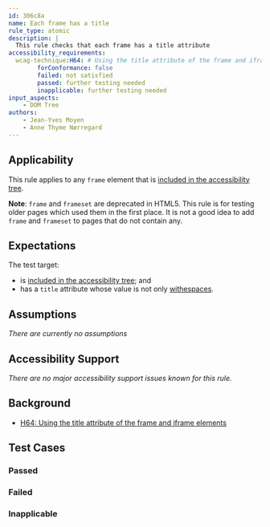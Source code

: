 ```yaml
---
id: 306c8a
name: Each frame has a title
rule_type: atomic
description: |
  This rule checks that each frame has a title attribute
accessibility_requirements:
  wcag-technique:H64: # Using the title attribute of the frame and iframe elements
		forConformance: false
		failed: not satisfied
		passed: further testing needed
		inapplicable: further testing needed
input_aspects:
	- DOM Tree
authors:
	- Jean-Yves Moyen
	- Anne Thyme Nørregard
---
```


## Applicability

This rule applies to any `frame` element that is [included in the accessibility tree](#included-in-the-accessibility-tree).

**Note**: `frame` and `frameset` are deprecated in HTML5. This rule is for testing older pages which used them in the first place. It is not a good idea to add `frame` and `frameset` to pages that do not contain any.

## Expectations

The test target:
- is [included in the accessibility tree](#included-in-the-accessibility-tree); and
- has a `title` attribute whose value is not only [withespaces](#whitespace).

## Assumptions

_There are currently no assumptions_

## Accessibility Support

_There are no major accessibility support issues known for this rule._

## Background

- [H64: Using the title attribute of the frame and iframe elements](https://www.w3.org/WAI/WCAG21/Techniques/html/H64)

## Test Cases

### Passed

### Failed

### Inapplicable
